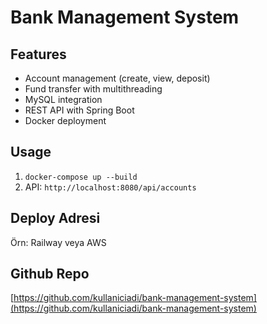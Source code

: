 # Bank Management System

## Features
- Account management (create, view, deposit)
- Fund transfer with multithreading
- MySQL integration
- REST API with Spring Boot
- Docker deployment

## Usage
1. `docker-compose up --build`
2. API: `http://localhost:8080/api/accounts`

## Deploy Adresi
Örn: Railway veya AWS

## Github Repo
[https://github.com/kullaniciadi/bank-management-system](https://github.com/kullaniciadi/bank-management-system)

